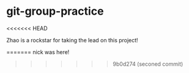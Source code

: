 # git-group-practice

<<<<<<< HEAD

Zhao is a rockstar for taking the lead on this project!

=======
nick was here!

> > > > > > > 9b0d274 (seconed commit)
